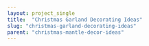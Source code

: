 ```yaml
---
layout: project_single
title:  "Christmas Garland Decorating Ideas"
slug: "christmas-garland-decorating-ideas"
parent: "christmas-mantle-decor-ideas"
---
```

 